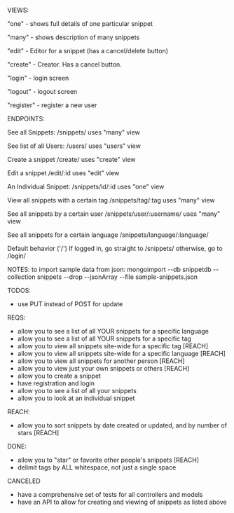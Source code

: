 VIEWS:

  "one" - shows full details of one particular snippet

  "many" - shows description of many snippets

  "edit" - Editor for a snippet (has a cancel/delete button)

  "create" - Creator. Has a cancel button.

  "login" - login screen

  "logout" - logout screen

  "register" - register a new user



ENDPOINTS:

See all Snippets:
  /snippets/
  uses "many" view

See list of all Users:
  /users/
  uses "users" view



Create a snippet
  /create/
  uses "create" view

Edit a snippet
  /edit/:id
  uses "edit" view

An Individual Snippet:
  /snippets/id/:id
  uses "one" view

View all snippets with a certain tag
  /snippets/tag/:tag
  uses "many" view

See all snippets by a certain user
  /snippets/user/:username/
  uses "many" view

See all snippets for a certain language
  /snippets/language/:language/

Default behavior ('/')
If logged in, go straight to /snippets/
otherwise, go to /login/


NOTES:
to import sample data from json:
mongoimport --db snippetdb --collection snippets --drop --jsonArray --file sample-snippets.json

TODOS:
- use PUT instead of POST for update

REQS:

- allow you to see a list of all YOUR snippets for a specific language
- allow you to see a list of all YOUR snippets for a specific tag
- allow you to view all snippets site-wide for a specific tag [REACH]
- allow you to view all snippets site-wide for a specific language [REACH]
- allow you to view all snippets for another person [REACH]
- allow you to view just your own snippets or others [REACH]
- allow you to create a snippet
- have registration and login
- allow you to see a list of all your snippets
- allow you to look at an individual snippet


REACH:

- allow you to sort snippets by date created or updated, and by number of stars [REACH]

DONE:
- allow you to "star" or favorite other people's snippets [REACH]
- delimit tags by ALL whitespace, not just a single space

CANCELED
- have a comprehensive set of tests for all controllers and models
- have an API to allow for creating and viewing of snippets as listed above
